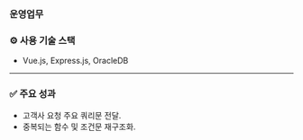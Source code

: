### 운영업무
### ⚙️ 사용 기술 스택
- Vue.js, Express.js, OracleDB

---
### ✅ 주요 성과
- 고객사 요청 주요 쿼리문 전달.
- 중복되는 함수 및 조건문 재구조화.
